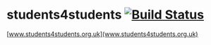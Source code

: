 # students4students [![Build Status](https://travis-ci.org/jakestockwin-co-uk/students4students.svg?branch=master)](https://travis-ci.org/jakestockwin-co-uk/students4students)
[www.students4students.org.uk](www.students4students.org.uk)
